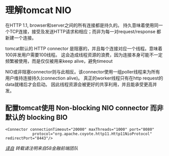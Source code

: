 # 理解tomcat NIO

在HTTP 1.1, browser和server之间的所有连接都是持久的。
持久意味着使用同一个TCP连接，接受及发送HTTP请求和相应；而非为每一对request/response 都新建一个连接。


tomcat默认的 HTTP connector 是阻塞的，并且每个连接对应一个线程。意味着100并发用户需要100线程。
这会造成线程资源的浪费，因为连接本身可能不一定频繁被使用，而是仅仅被用来keep alive，避免timeout


NIO或非阻塞connector则与此相反。该connector使用一组poller线程来为所有用户维持连接持久(connection alive)。
真正的worker线程只有在http request的data就绪后才会启动。
因此线程资源会被更好的共享利用，并且能承受更高并发。


## 配置tomcat使用 Non-blocking NIO connector 而非默认的 blocking BIO


    <Connector connectionTimeout="20000" maxThreads="1000" port="8080" 
				protocol="org.apache.coyote.http11.Http11NioProtocol" redirectPort="8443"/>




*[译自](https://dzone.com/articles/understanding-tomcat-nio) 转载请注明来自58金融前端团队*